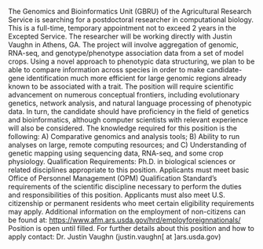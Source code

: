 The Genomics and Bioinformatics Unit (GBRU) of the Agricultural Research Service is searching for a postdoctoral researcher in computational biology.  This is a full-time, temporary appointment not to exceed 2 years in the Excepted Service.  The researcher will be working directly with Justin Vaughn in Athens, GA.  The project will involve aggregation of genomic, RNA-seq, and genotype/phenotype association data from a set of model crops. Using a novel approach to phenotypic data structuring, we plan to be able to compare information across species in order to make candidate-gene identification much more efficient for large genomic regions already known to be associated with a trait.  The position will require scientific advancement on numerous conceptual frontiers, including evolutionary genetics, network analysis, and natural language processing of phenotypic data.  In turn, the candidate should have proficiency in the field of genetics and bioinformatics, although computer scientists with relevant experience will also be considered.  The knowledge required for this position is the following: A) Comparative genomics and analysis tools; B) Ability to run analyses on large, remote computing resources; and C) Understanding of genetic mapping using sequencing data, RNA-seq, and some crop physiology. Qualification Requirements:  Ph.D. in biological sciences or related disciplines appropriate to this position.  Applicants must meet basic Office of Personnel Management (OPM) Qualification Standard’s requirements of the scientific discipline necessary to perform the duties and responsibilities of this position.   Applicants must also meet U.S. citizenship or permanent residents who meet certain eligibility requirements may apply.  Additional information on the employment of non-citizens can be found at:  https://www.afm.ars.usda.gov/hrd/employforeignnationals/   Position is open until filled.   For further details about this position and how to apply contact: Dr. Justin Vaughn (justin.vaughn[ at ]ars.usda.gov)
